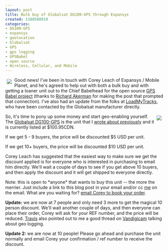 ```yaml
--- 
layout: post
title: Bulk buy of Globalsat DG100-GPS through Expansys
created: 1188588919
categories: 
- DG100-GPS
- expansys
- geolocation
- Globalsat
- GPS
- gps logging
- GPSBabel
- open source
- Wireless, Cellular, and Mobile
---
```

<a href="http://www.expansys.ca"><img src="http://bmannconsulting.com/sites/bmannconsulting.com/files/Picture 7.png" align="left" border="0" style="padding: 5px;"/></a>

<p>Good news! I've been in touch with Corey Leach of Expansys / Mobile Planet, and he's agreed to help out with both a bulk buy and with getting a loaner unit out to the Chief Babelhead for the open source <a href="http://www.gpsbabel.org">GPS Babel project</a> (thanks to <a href="http://scilib.typepad.com/science_library_pad/2007/08/gps-loggers-and.html">Richard Akerman</a> for making the post that prompted that connection). I've also had an update from the folks at <a href="http://www.cluetrust.com/LoadMyTracks.html">LoadMyTracks</a>, who have been contacted by the Globalsat manufacturer directly.</p>

<img src="http://bmannconsulting.com/sites/bmannconsulting.com/files/l149006.jpg" align="right" border="0" style="padding:5px;">

<p>So, it's time to pony up some money and start geo-enabling yourself. The <a href="http://www.expansys.ca/d.aspx?i=149006">Globalsat DG100-GPS</a> is the unit that I <a href="http://bmannconsulting.com/blog/bmann/want-buy-gps-logging-device">wrote about previously</a> and it is currently listed at $100.95CDN.</p>

<p>If we get 5 - 9 buyers, the price will be discounted $5 USD per unit.</p>

<p>If we get 10+ buyers, the price will be discounted $10 USD per unit.</p>

<p>Corey Leach has suggested that the easiest way to make sure we get the discount applied is for everyone who is interested in purchasing to email him directly. We'll wait a couple of days to see if you get above 10 buyers, and then apply the discount and it will get shipped to everyone directly.</p>

<p>Note: this is open to *anyone* that wants to buy this unit -- the more the merrier. Just include a link to this blog post in your email and/or cc <a href="http://bmannconsulting.com/contact">me</a> on the email. What are you waiting for? <a href="mailto:Corey.Leach@mobileplanet.com?subject=DG100-GPS">email Corey to book your order</a>.</p>

<p><strong>Update:</strong> we are now at 7 people and only need 3 more to get the magical 10 person discount. We'll wait another couple of days, and then everyone can place their order, Corey will ask for your REF number, and the price will be reduced. <a href="http://www.hopstudios.com/nep">Travis</a> also pointed out to me a good thread on <a href="http://www.flickr.com/groups/vandigicam/discuss/72157601785880574/">Vandigicam</a> talking about geo logging.</p>

<p><strong>Update 2:</strong> we are now at 10 people! Please go ahead and purchase the unit normally and email Corey your confirmation / ref number to receive the discount.</p>

<!--break-->
